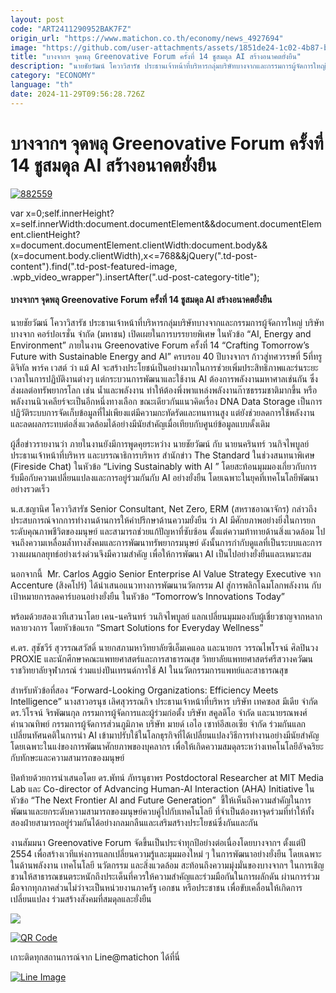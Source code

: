 ```yaml
---
layout: post
code: "ART2411290952BAK7FZ"
origin_url: "https://www.matichon.co.th/economy/news_4927694"
image: "https://github.com/user-attachments/assets/1851de24-1c02-4b87-bff1-d7d49d5bb784"
title: "บางจากฯ จุดพลุ Greenovative Forum ครั้งที่ 14 ชูสมดุล AI สร้างอนาคตยั่งยืน"
description: "นายชัยวัฒน์ โควาวิสารัช ประธานเจ้าหน้าที่บริหารกลุ่มบริษัทบางจากและกรรมการผู้จัดการใหญ่ บริษัท บางจาก คอร์ปอเรชั่น จำกัด (มหาชน) เปิดเผยในการบรรยายพิเศษ"
category: "ECONOMY"
language: "th"
date: 2024-11-29T09:56:28.726Z
---
```


# บางจากฯ จุดพลุ Greenovative Forum ครั้งที่ 14 ชูสมดุล AI สร้างอนาคตยั่งยืน

[![](https://www.matichon.co.th/wp-content/uploads/2024/11/882559-728x398.jpg "882559")](https://www.matichon.co.th/wp-content/uploads/2024/11/882559.jpg)

var x=0;self.innerHeight?x=self.innerWidth:document.documentElement&&document.documentElement.clientHeight?x=document.documentElement.clientWidth:document.body&&(x=document.body.clientWidth),x<=768&&jQuery(".td-post-content").find(".td-post-featured-image, .wpb\_video\_wrapper").insertAfter(".ud-post-category-title");

#### **บางจากฯ จุดพลุ Greenovative Forum ครั้งที่ 14 ชูสมดุล AI สร้างอนาคตยั่งยืน** 

นายชัยวัฒน์ โควาวิสารัช ประธานเจ้าหน้าที่บริหารกลุ่มบริษัทบางจากและกรรมการผู้จัดการใหญ่ บริษัท บางจาก คอร์ปอเรชั่น จำกัด (มหาชน) เปิดเผยในการบรรยายพิเศษ ในหัวข้อ “AI, Energy and Environment” ภายในงาน Greenovative Forum ครั้งที่ 14 “Crafting Tomorrow’s Future with Sustainable Energy and AI” ครบรอบ 40 ปีบางจากฯ ก้าวสู่ทศวรรษที่ 5ที่ทรู ดิจิทัล พาร์ค เวสต์ ว่า แม้ AI จะสร้างประโยชน์เป็นอย่างมากในการช่วยเพิ่มประสิทธิภาพและร่นระยะเวลาในการปฏิบัติงานต่างๆ แต่กระบวนการพัฒนาและใช้งาน AI ต้องการพลังงานมหาศาลเช่นกัน ซึ่งส่งผลต่อทรัพยากรโลก เช่น น้ำและพลังงาน ทำให้ต้องพึ่งพาแหล่งพลังงานก๊าซธรรมชาติมากขึ้น หรือ พลังงานนิวเคลียร์จะเป็นอีกหนึ่งทางเลือก ขณะเดียวกันแนวคิดเรื่อง DNA Data Storage เป็นการปฏิวัติระบบการจัดเก็บข้อมูลที่ไม่เพียงแต่มีความกะทัดรัดและทนทานสูง แต่ยังช่วยลดการใช้พลังงานและลดผลกระทบต่อสิ่งแวดล้อมได้อย่างมีนัยสำคัญเมื่อเทียบกับศูนย์ข้อมูลแบบดั้งเดิม

ผู้สื่อข่าวรายงานว่า ภายในงานยังมีการพูดคุยระหว่าง นายชัยวัฒน์ กับ นายนครินทร์ วนกิจไพบูลย์ ประธานเจ้าหน้าที่บริหาร และบรรณาธิการบริหาร สำนักข่าว The Standard ในช่วงสนทนาพิเศษ (Fireside Chat) ในหัวข้อ “Living Sustainably with AI ” โดยสะท้อนมุมมองเกี่ยวกับการรับมือกับความเปลี่ยนแปลงและการอยู่ร่วมกันกับ AI อย่างยั่งยืน โดยเฉพาะในยุคที่เทคโนโลยีพัฒนาอย่างรวดเร็ว

น.ส.ชญานิศ โควาวิสารัช Senior Consultant, Net Zero, ERM (สหราชอาณาจักร) กล่าวถึงประสบการณ์จากการทำงานด้านการให้คำปรึกษาด้านความยั่งยืน ว่า AI มีศักยภาพอย่างยิ่งในการยกระดับคุณภาพชีวิตของมนุษย์ และสามารถช่วยแก้ปัญหาที่ซับซ้อน ตั้งแต่ความท้าทายด้านสิ่งแวดล้อม ไปจนถึงความเหลื่อมล้ำทางสังคมและการพัฒนาทรัพยากรมนุษย์ ดังนั้นการกำกับดูแลที่เป็นระบบและการวางแผนกลยุทธ์อย่างเร่งด่วนจึงมีความสำคัญ เพื่อให้การพัฒนา AI เป็นไปอย่างยั่งยืนและเหมาะสม

นอกจากนี้  Mr. Carlos Aggio Senior Enterprise AI Value Strategy Executive จาก Accenture (สิงคโปร์) ได้นำเสนอแนวทางการพัฒนานวัตกรรม AI สู่การพลิกโฉมโลกพลังงาน กับเป้าหมายการลดคาร์บอนอย่างยั่งยืน ในหัวข้อ “Tomorrow’s Innovations Today”

พร้อมด้วยสองเวทีเสวนาโดย เคน-นครินทร์ วนกิจไพบูลย์ แลกเปลี่ยนมุมมองกับผู้เชี่ยวชาญจากหลากหลายวงการ โดยหัวข้อแรก “Smart Solutions for Everyday Wellness”

ศ.ดร. สุชัชวีร์ สุวรรณสวัสดิ์ นายกสภามหาวิทยาลัยซีเอ็มเคแอล และนายกร วรรณไพโรจน์ ศิลปินวง PROXIE และนักศึกษาคณะแพทยศาสตร์และการสาธารณสุข วิทยาลัยแพทยศาสตร์ศรีสวางควัฒน ราชวิทยาลัยจุฬาภรณ์ ร่วมแบ่งปันเทรนด์การใช้ AI ในนวัตกรรมการแพทย์และสาธารณสุข

สำหรับหัวข้อที่สอง “Forward-Looking Organizations: Efficiency Meets Intelligence” นางสาวอรนุช เลิศสุวรรณกิจ ประธานเจ้าหน้าที่บริหาร บริษัท เทคซอส มีเดีย จำกัด ดร.วิโรจน์ จิรพัฒนกุล กรรมการผู้จัดการและผู้ร่วมก่อตั้ง บริษัท สคูลดิโอ จำกัด และนายรณพงศ์ คำนวณทิพย์ กรรมการผู้จัดการส่วนภูมิภาค บริษัท มายด์ เอไอ เซาท์อีสเอเซีย จำกัด ร่วมกันแลกเปลี่ยนทัศนคติในการนำ AI เข้ามาปรับใช้ในโลกธุรกิจที่ได้เปลี่ยนแปลงวิธีการทำงานอย่างมีนัยสำคัญ โดยเฉพาะในแง่ของการพัฒนาศักยภาพของบุคลากร เพื่อให้เกิดความสมดุลระหว่างเทคโนโลยีอัจฉริยะกับทักษะและความสามารถของมนุษย์

ปิดท้ายด้วยการนำเสนอโดย ดร.พัทน์ ภัทรนุธาพร Postdoctoral Researcher at MIT Media Lab และ Co-director of Advancing Human-AI Interaction (AHA) Initiative ในหัวข้อ “The Next Frontier AI and Future Generation”  ชี้ให้เห็นถึงความสำคัญในการพัฒนาและยกระดับความสามารถของมนุษย์ควบคู่ไปกับเทคโนโลยี ที่จำเป็นต้องหาจุดร่วมที่ทำให้ทั้งสองฝ่ายสามารถอยู่ร่วมกันได้อย่างกลมกลืนและเสริมสร้างประโยชน์ซึ่งกันและกัน

งานสัมมนา Greenovative Forum จัดขึ้นเป็นประจำทุกปีอย่างต่อเนื่องโดยบางจากฯ ตั้งแต่ปี 2554 เพื่อสร้างเวทีแห่งการแลกเปลี่ยนความรู้และมุมมองใหม่ ๆ ในการพัฒนาอย่างยั่งยืน โดยเฉพาะในด้านพลังงาน เทคโนโลยี นวัตกรรม และสิ่งแวดล้อม สะท้อนถึงความมุ่งมั่นของบางจากฯ ในการเชิญชวนให้สาธารณชนตระหนักถึงประเด็นที่ควรให้ความสำคัญและร่วมมือกันในการผลักดัน ผ่านการร่วมมือจากทุกภาคส่วนไม่ว่าจะเป็นหน่วยงานภาครัฐ เอกชน หรือประชาชน เพื่อขับเคลื่อนให้เกิดการเปลี่ยนแปลง ร่วมสร้างสังคมที่สมดุลและยั่งยืน

![](https://www.matichon.co.th/wp-content/uploads/2024/11/882571-1024x685.jpg)

[![QR Code](https://www.matichon.co.th/wp-content/uploads/2023/07/wob1371z.jpg)](https://lin.ee/ht0nDxX)

เกาะติดทุกสถานการณ์จาก Line@matichon ได้ที่นี่

[![Line Image](https://www.matichon.co.th/wp-content/uploads/2023/07/th.png)](https://lin.ee/ht0nDxX)